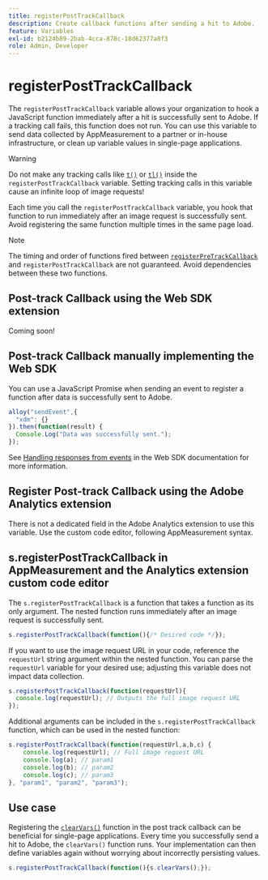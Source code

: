 ```yaml
---
title: registerPostTrackCallback
description: Create callback functions after sending a hit to Adobe.
feature: Variables
exl-id: b2124b89-2bab-4cca-878c-18d62377a8f3
role: Admin, Developer
---
```

# registerPostTrackCallback

The `registerPostTrackCallback` variable allows your organization to hook a JavaScript function immediately after a hit is successfully sent to Adobe. If a tracking call fails, this function does not run. You can use this variable to send data collected by AppMeasurement to a partner or in-house infrastructure, or clean up variable values in single-page applications.

>[!WARNING]
>
>Do not make any tracking calls like [`t()`](t-method.md) or [`tl()`](tl-method.md) inside the `registerPostTrackCallback` variable. Setting tracking calls in this variable cause an infinite loop of image requests!

Each time you call the `registerPostTrackCallback` variable, you hook that function to run immediately after an image request is successfully sent. Avoid registering the same function multiple times in the same page load.

>[!NOTE]
>
>The timing and order of functions fired between [`registerPreTrackCallback`](registerpretrackcallback.md) and `registerPostTrackCallback` are not guaranteed. Avoid dependencies between these two functions.

## Post-track Callback using the Web SDK extension

Coming soon!

## Post-track Callback manually implementing the Web SDK

You can use a JavaScript Promise when sending an event to register a function after data is successfully sent to Adobe.

```js
alloy("sendEvent",{
  "xdm": {}
}).then(function(result) {
  Console.Log("Data was successfully sent.");
});
```

See [Handling responses from events](https://experienceleague.adobe.com/docs/experience-platform/edge/fundamentals/tracking-events.html#handling-responses-from-events) in the Web SDK documentation for more information.

## Register Post-track Callback using the Adobe Analytics extension

There is not a dedicated field in the Adobe Analytics extension to use this variable. Use the custom code editor, following AppMeasurement syntax.

## s.registerPostTrackCallback in AppMeasurement and the Analytics extension custom code editor

The `s.registerPostTrackCallback` is a function that takes a function as its only argument. The nested function runs immediately after an image request is successfully sent.

```js
s.registerPostTrackCallback(function(){/* Desired code */});
```

If you want to use the image request URL in your code, reference the `requestUrl` string argument within the nested function. You can parse the `requestUrl` variable for your desired use; adjusting this variable does not impact data collection.

```js
s.registerPostTrackCallback(function(requestUrl){
  console.log(requestUrl); // Outputs the full image request URL
});
```

Additional arguments can be included in the `s.registerPostTrackCallback` function, which can be used in the nested function:

```js
s.registerPostTrackCallback(function(requestUrl,a,b,c) {
    console.log(requestUrl); // Full image request URL
    console.log(a); // param1
    console.log(b); // param2
    console.log(c); // param3
}, "param1", "param2", "param3");
```

## Use case

Registering the [`clearVars()`](clearvars.md) function in the post track callback can be beneficial for single-page applications. Every time you successfully send a hit to Adobe, the `clearVars()` function runs. Your implementation can then define variables again without worrying about incorrectly persisting values.

```js
s.registerPostTrackCallback(function(){s.clearVars();});
```
